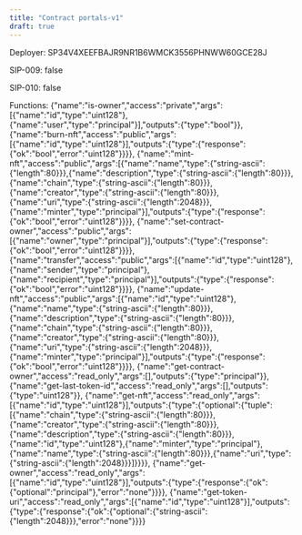 ```yaml
---
title: "Contract portals-v1"
draft: true
---
```

Deployer: SP34V4XEEFBAJR9NR1B6WMCK3556PHNWW60GCE28J

SIP-009: false

SIP-010: false

Functions:
{"name":"is-owner","access":"private","args":[{"name":"id","type":"uint128"},{"name":"user","type":"principal"}],"outputs":{"type":"bool"}}, {"name":"burn-nft","access":"public","args":[{"name":"id","type":"uint128"}],"outputs":{"type":{"response":{"ok":"bool","error":"uint128"}}}}, {"name":"mint-nft","access":"public","args":[{"name":"name","type":{"string-ascii":{"length":80}}},{"name":"description","type":{"string-ascii":{"length":80}}},{"name":"chain","type":{"string-ascii":{"length":80}}},{"name":"creator","type":{"string-ascii":{"length":80}}},{"name":"uri","type":{"string-ascii":{"length":2048}}},{"name":"minter","type":"principal"}],"outputs":{"type":{"response":{"ok":"bool","error":"uint128"}}}}, {"name":"set-contract-owner","access":"public","args":[{"name":"owner","type":"principal"}],"outputs":{"type":{"response":{"ok":"bool","error":"uint128"}}}}, {"name":"transfer","access":"public","args":[{"name":"id","type":"uint128"},{"name":"sender","type":"principal"},{"name":"recipient","type":"principal"}],"outputs":{"type":{"response":{"ok":"bool","error":"uint128"}}}}, {"name":"update-nft","access":"public","args":[{"name":"id","type":"uint128"},{"name":"name","type":{"string-ascii":{"length":80}}},{"name":"description","type":{"string-ascii":{"length":80}}},{"name":"chain","type":{"string-ascii":{"length":80}}},{"name":"creator","type":{"string-ascii":{"length":80}}},{"name":"uri","type":{"string-ascii":{"length":2048}}},{"name":"minter","type":"principal"}],"outputs":{"type":{"response":{"ok":"bool","error":"uint128"}}}}, {"name":"get-contract-owner","access":"read_only","args":[],"outputs":{"type":"principal"}}, {"name":"get-last-token-id","access":"read_only","args":[],"outputs":{"type":"uint128"}}, {"name":"get-nft","access":"read_only","args":[{"name":"id","type":"uint128"}],"outputs":{"type":{"optional":{"tuple":[{"name":"chain","type":{"string-ascii":{"length":80}}},{"name":"creator","type":{"string-ascii":{"length":80}}},{"name":"description","type":{"string-ascii":{"length":80}}},{"name":"id","type":"uint128"},{"name":"minter","type":"principal"},{"name":"name","type":{"string-ascii":{"length":80}}},{"name":"uri","type":{"string-ascii":{"length":2048}}}]}}}}, {"name":"get-owner","access":"read_only","args":[{"name":"id","type":"uint128"}],"outputs":{"type":{"response":{"ok":{"optional":"principal"},"error":"none"}}}}, {"name":"get-token-uri","access":"read_only","args":[{"name":"id","type":"uint128"}],"outputs":{"type":{"response":{"ok":{"optional":{"string-ascii":{"length":2048}}},"error":"none"}}}}
